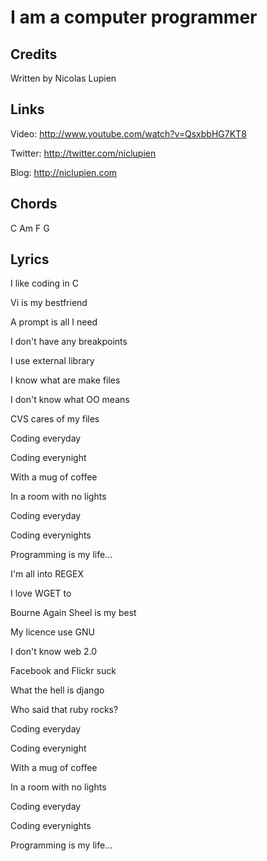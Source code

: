 I am a computer programmer
==========================

Credits
-------

Written by Nicolas Lupien


Links
-----

Video: <http://www.youtube.com/watch?v=QsxbbHG7KT8>

Twitter: <http://twitter.com/niclupien>

Blog: <http://niclupien.com>


Chords
------

C Am F G


Lyrics
------

I like coding in C

Vi is my bestfriend

A prompt is all I need

I don't have any breakpoints


I use external library

I know what are make files

I don't know what OO means

CVS cares of my files


Coding everyday

Coding everynight

With a mug of coffee

In a room with no lights

Coding everyday

Coding everynights

Programming is my life...


I'm all into REGEX

I love WGET to

Bourne Again Sheel is my best

My licence use GNU


I don't know web 2.0

Facebook and Flickr suck

What the hell is django

Who said that ruby rocks?


Coding everyday

Coding everynight

With a mug of coffee

In a room with no lights

Coding everyday

Coding everynights

Programming is my life...

